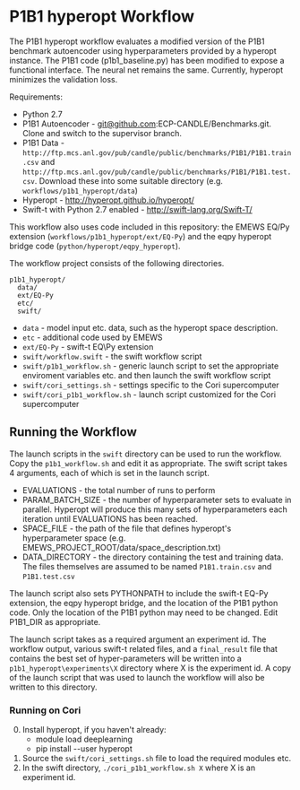 # P1B1 hyperopt Workflow #

The P1B1 hyperopt workflow evaluates a modified version of the P1B1 benchmark
autoencoder using hyperparameters provided by a hyperopt instance. The P1B1
code (p1b1_baseline.py) has been modified to expose a functional interface.
The neural net remains the same. Currently, hyperopt minimizes the validation
loss.

Requirements:

* Python 2.7
* P1B1 Autoencoder - git@github.com:ECP-CANDLE/Benchmarks.git. Clone and switch
to the supervisor branch.
* P1B1 Data - `http://ftp.mcs.anl.gov/pub/candle/public/benchmarks/P1B1/P1B1.train.csv` and `http://ftp.mcs.anl.gov/pub/candle/public/benchmarks/P1B1/P1B1.test.csv`. Download these into some suitable directory (e.g. `workflows/p1b1_hyperopt/data`)
* Hyperopt - http://hyperopt.github.io/hyperopt/
* Swift-t with Python 2.7 enabled - http://swift-lang.org/Swift-T/

This workflow also uses code included in this repository: the EMEWS EQ/Py extension
(`workflows/p1b1_hyperopt/ext/EQ-Py`) and the eqpy hyperopt bridge code
(`python/hyperopt/eqpy_hyperopt`).

The workflow project consists of the following directories.

```
p1b1_hyperopt/
  data/
  ext/EQ-Py
  etc/
  swift/
```

 * `data` - model input etc. data, such as the hyperopt space description.
 * `etc` - additional code used by EMEWS
 * `ext/EQ-Py` - swift-t EQ\Py extension
 * `swift/workflow.swift` - the swift workflow script
 * `swift/p1b1_workflow.sh` - generic launch script to set the appropriate enviroment variables etc. and then launch the swift workflow script
 * `swift/cori_settings.sh` - settings specific to the Cori supercomputer
 * `swift/cori_p1b1_workflow.sh` - launch script customized for the Cori supercomputer


 ## Running the Workflow ##

 The launch scripts in the `swift` directory can be used to run the workflow.
 Copy the `p1b1_workflow.sh` and edit it as appropriate. The swift script takes
 4 arguments, each of which is set in the launch script.

 * EVALUATIONS - the total number of runs to perform
 * PARAM_BATCH_SIZE - the number of hyperparameter sets to evaluate in parallel. Hyperopt will produce this many sets of hyperparameters each iteration until EVALUATIONS has been reached.
 * SPACE_FILE - the path of the file that defines hyperopt's hyperparameter space (e.g. EMEWS_PROJECT_ROOT/data/space_description.txt)
 * DATA_DIRECTORY - the directory containing the test and training data. The files themselves are assumed to be named `P1B1.train.csv` and `P1B1.test.csv`

The launch script also sets PYTHONPATH to include the swift-t EQ-Py extension,
the eqpy hyperopt bridge, and the location of the P1B1 python code. Only the
location of the P1B1 python may need to be changed. Edit P1B1_DIR as appropriate.

The launch script takes as a required argument an experiment id. The workflow
output, various swift-t related files, and a `final_result` file that contains the
best set of hyper-parameters will be written into a `p1b1_hyperopt\experiments\X`
directory where X is the experiment id. A copy
of the launch script that was used to launch the workflow will also be written
to this directory.

### Running on Cori ###
0. Install hyperopt, if you haven't already:
    * module load deeplearning
    * pip install --user hyperopt
1. Source the `swift/cori_settings.sh` file to load the required modules etc.
2. In the swift directory, `./cori_p1b1_workflow.sh X` where X is an experiment id.

